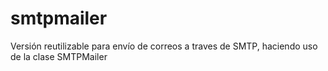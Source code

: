 # smtpmailer
Versión reutilizable para envío de correos a traves de SMTP, haciendo uso de la clase SMTPMailer

